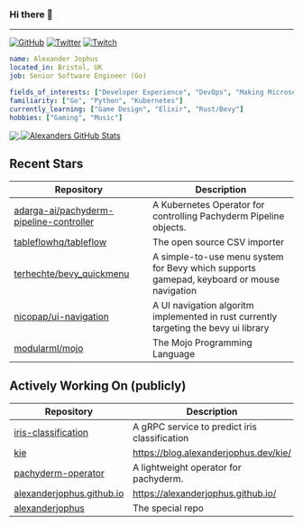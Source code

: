 ### Hi there 👋

---

<a href="https://github.com/alexanderjophus"><img src="https://img.shields.io/github/followers/alexanderjophus.svg?label=GitHub&style=social" alt="GitHub"></a>
<a href="https://twitter.com/AlexanderJophus"><img src="https://img.shields.io/twitter/follow/AlexanderJophus?label=Twitter&style=social" alt="Twitter"></a>
<a href="https://twitch.tv/dejophus"><img src="https://img.shields.io/twitch/status/dejophus?style=social" alt="Twitch"></a>

```yaml
name: Alexander Jophus
located_in: Bristol, UK
job: Senior Software Engineer (Go)

fields_of_interests: ["Developer Experience", "DevOps", "Making Microservices Go Zoom"]
familiarity: ["Go", "Python", "Kubernetes"]
currently_learning: ["Game Design", "Elixir", "Rust/Bevy"]
hobbies: ["Gaming", "Music"]
```

<a href="https://github.com/alexanderjophus/alexanderjophus">
  <img align="center" src="https://github-readme-stats-git-masterrstaa-rickstaa.vercel.app/api/top-langs?username=alexanderjophus&hide=java,html,tex&langs_count=3&theme=vision-friendly-dark" />
</a>
<a href="https://github.com/alexanderjophus/alexanderjophus">
  <img align="center" src="https://github-readme-stats-git-masterrstaa-rickstaa.vercel.app/api?username=alexanderjophus&show_icons=true&line_height=27&count_private=true&theme=vision-friendly-dark" alt="Alexanders GitHub Stats" />
</a>

## Recent Stars
| Repository | Description |
|---|---|
| [adarga-ai/pachyderm-pipeline-controller](https://www.github.com/adarga-ai/pachyderm-pipeline-controller) | A Kubernetes Operator for controlling Pachyderm Pipeline objects. |
| [tableflowhq/tableflow](https://www.github.com/tableflowhq/tableflow) | The open source CSV importer |
| [terhechte/bevy_quickmenu](https://www.github.com/terhechte/bevy_quickmenu) | A simple-to-use menu system for Bevy which supports gamepad, keyboard or mouse navigation |
| [nicopap/ui-navigation](https://www.github.com/nicopap/ui-navigation) | A UI navigation algoritm implemented in rust currently targeting the bevy ui library |
| [modularml/mojo](https://www.github.com/modularml/mojo) | The Mojo Programming Language |

## Actively Working On (publicly)
| Repository | Description |
|---|---|
| [iris-classification](https://www.github.com/alexanderjophus/iris-classification) | A gRPC service to predict iris classification |
| [kie](https://www.github.com/alexanderjophus/kie) | https://blog.alexanderjophus.dev/kie/ |
| [pachyderm-operator](https://www.github.com/alexanderjophus/pachyderm-operator) | A lightweight operator for pachyderm. |
| [alexanderjophus.github.io](https://www.github.com/alexanderjophus/alexanderjophus.github.io) | https://alexanderjophus.github.io/ |
| [alexanderjophus](https://www.github.com/alexanderjophus/alexanderjophus) | The special repo |